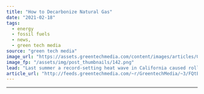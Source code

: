 ```yaml
---
title: "How to Decarbonize Natural Gas"
date: "2021-02-18"
tags: 
  - energy
  - fossil fuels
  - news,
  - green tech media
source: "green tech media"
image_url: "https://assets.greentechmedia.com/content/images/articles/Gas_pipeline.png"
image_fp: "/assets/img/post_thumbnails/142.png"
lead: "Last summer a record-setting heat wave in California caused rolling blackouts throughout the state. This week, a record-setting freeze knocked out power for millions of people in Texas and the Midwest. It’s too early for a postmortem on what happened ..."
article_url: "http://feeds.greentechmedia.com/~r/GreentechMedia/~3/FQtEAXipKJ0/how-to-decarbonize-natural-gas"
---
```


---
